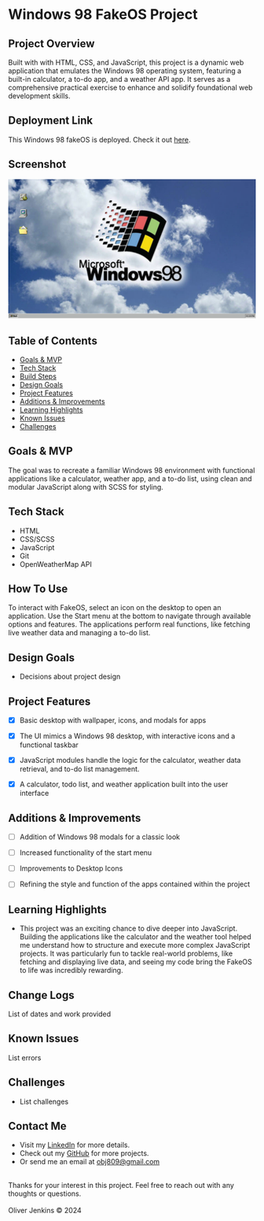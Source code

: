 # Windows 98 FakeOS Project

## Project Overview

Built with with HTML, CSS, and JavaScript, this project is a dynamic web application that emulates the Windows 98 operating system, featuring a built-in calculator, a to-do app, and a weather API app. It serves as a comprehensive practical exercise to enhance and solidify foundational web development skills.


## Deployment Link

This Windows 98 fakeOS is deployed. Check it out [here](https://windows98-fake-os.netlify.app/).

## Screenshot

![fakeOS Desktop](static/project-screenshot.png)

## Table of Contents
- [Goals & MVP](#goals--MVP)
- [Tech Stack](#tech-stack)
- [Build Steps](#build-steps)
- [Design Goals](#design-goals)
- [Project Features](#project-features)
- [Additions & Improvements](#additions--improvements)
- [Learning Highlights](#learning-highlights)
- [Known Issues](#known-issues)
- [Challenges](#challenges)


## Goals & MVP
The goal was to recreate a familiar Windows 98 environment with functional applications like a calculator, weather app, and a to-do list, using clean and modular JavaScript along with SCSS for styling.


## Tech Stack

- HTML
- CSS/SCSS
- JavaScript
- Git
- OpenWeatherMap API

## How To Use
To interact with FakeOS, select an icon on the desktop to open an application. Use the Start menu at the bottom to navigate through available options and features. The applications perform real functions, like fetching live weather data and managing a to-do list.


## Design Goals
- Decisions about project design


## Project Features
- [x] Basic desktop with wallpaper, icons, and modals for apps
- [x] The UI mimics a Windows 98 desktop, with interactive icons and a functional taskbar
- [x] JavaScript modules handle the logic for the calculator, weather data retrieval, and to-do list management.
- [x] A calculator, todo list, and weather application built into the user interface


## Additions & Improvements
- [ ] Addition of Windows 98 modals for a classic look
- [ ] Increased functionality of the start menu
- [ ] Improvements to Desktop Icons
- [ ] Refining the style and function of the apps contained within the project


## Learning Highlights
- This project was an exciting chance to dive deeper into JavaScript. Building the applications like the calculator and the weather tool helped me understand how to structure and execute more complex JavaScript projects. It was particularly fun to tackle real-world problems, like fetching and displaying live data, and seeing my code bring the FakeOS to life was incredibly rewarding.


## Change Logs
List of dates and work provided


## Known Issues
List errors


## Challenges
- List challenges


## Contact Me
- Visit my [LinkedIn](https://www.linkedin.com/in/obj809/) for more details.
- Check out my [GitHub](https://github.com/cyberforge1) for more projects.
- Or send me an email at obj809@gmail.com
<br />
Thanks for your interest in this project. Feel free to reach out with any thoughts or questions.
<br />
<br />
Oliver Jenkins © 2024
